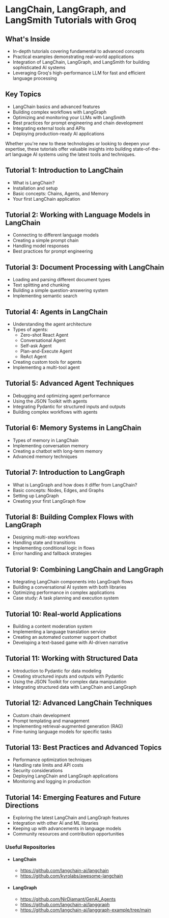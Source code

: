 
# LangChain, LangGraph, and LangSmith Tutorials with Groq

## What's Inside

- In-depth tutorials covering fundamental to advanced concepts
- Practical examples demonstrating real-world applications
- Integration of LangChain, LangGraph, and LangSmith for building sophisticated AI systems
- Leveraging Groq's high-performance LLM for fast and efficient language processing

## Key Topics

- LangChain basics and advanced features
- Building complex workflows with LangGraph
- Optimizing and monitoring your LLMs with LangSmith
- Best practices for prompt engineering and chain development
- Integrating external tools and APIs
- Deploying production-ready AI applications

Whether you're new to these technologies or looking to deepen your expertise, these tutorials offer valuable insights into building state-of-the-art language AI systems using the latest tools and techniques.

## Tutorial 1: Introduction to LangChain
- What is LangChain?
- Installation and setup
- Basic concepts: Chains, Agents, and Memory
- Your first LangChain application

## Tutorial 2: Working with Language Models in LangChain
- Connecting to different language models
- Creating a simple prompt chain
- Handling model responses
- Best practices for prompt engineering

## Tutorial 3: Document Processing with LangChain
- Loading and parsing different document types
- Text splitting and chunking
- Building a simple question-answering system
- Implementing semantic search

## Tutorial 4: Agents in LangChain
- Understanding the agent architecture
- Types of agents:
  - Zero-shot React Agent
  - Conversational Agent
  - Self-ask Agent
  - Plan-and-Execute Agent
  - ReAct Agent
- Creating custom tools for agents
- Implementing a multi-tool agent

## Tutorial 5: Advanced Agent Techniques
- Debugging and optimizing agent performance
- Using the JSON Toolkit with agents
- Integrating Pydantic for structured inputs and outputs
- Building complex workflows with agents

## Tutorial 6: Memory Systems in LangChain
- Types of memory in LangChain
- Implementing conversation memory
- Creating a chatbot with long-term memory
- Advanced memory techniques

## Tutorial 7: Introduction to LangGraph
- What is LangGraph and how does it differ from LangChain?
- Basic concepts: Nodes, Edges, and Graphs
- Setting up LangGraph
- Creating your first LangGraph flow

## Tutorial 8: Building Complex Flows with LangGraph
- Designing multi-step workflows
- Handling state and transitions
- Implementing conditional logic in flows
- Error handling and fallback strategies

## Tutorial 9: Combining LangChain and LangGraph
- Integrating LangChain components into LangGraph flows
- Building a conversational AI system with both libraries
- Optimizing performance in complex applications
- Case study: A task planning and execution system

## Tutorial 10: Real-world Applications
- Building a content moderation system
- Implementing a language translation service
- Creating an automated customer support chatbot
- Developing a text-based game with AI-driven narrative

## Tutorial 11: Working with Structured Data
- Introduction to Pydantic for data modeling
- Creating structured inputs and outputs with Pydantic
- Using the JSON Toolkit for complex data manipulation
- Integrating structured data with LangChain and LangGraph

## Tutorial 12: Advanced LangChain Techniques
- Custom chain development
- Prompt templating and management
- Implementing retrieval-augmented generation (RAG)
- Fine-tuning language models for specific tasks

## Tutorial 13: Best Practices and Advanced Topics
- Performance optimization techniques
- Handling rate limits and API costs
- Security considerations
- Deploying LangChain and LangGraph applications
- Monitoring and logging in production

## Tutorial 14: Emerging Features and Future Directions
- Exploring the latest LangChain and LangGraph features
- Integration with other AI and ML libraries
- Keeping up with advancements in language models
- Community resources and contribution opportunities


### Useful Repositories
- #### LangChain
  - https://github.com/langchain-ai/langchain
  - https://github.com/kyrolabs/awesome-langchain
- #### LangGraph 
  - https://github.com/NirDiamant/GenAI_Agents
  - https://github.com/langchain-ai/langgraph
  - https://github.com/langchain-ai/langgraph-example/tree/main
